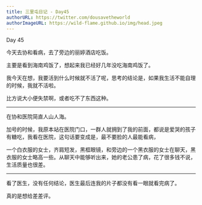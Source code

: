 ```yaml
---
title: 三里屯日记 - Day45
authorURL: https://twitter.com/dousavetheworld
authorImageURL: https://wild-flame.github.io/img/head.jpeg
---
```


Day 45

今天去协和看病，去了旁边的丽婷酒店吃饭。

主要是看到海南鸡饭了，想起来我已经好几年没吃海南鸡饭了。

我今天在想，我要活到什么时候就不活了呢，思考的结论是，如果我生活不能自理的时候，我就不活啦。

比方说大小便失禁啊，或者吃不了东西这种。

---

在协和医院简直人山人海。

加号的时候，我原本站在医院门口，一群人就拥到了我的前面，都说是爱哭的孩子有糖吃，我看在医院，这句话要变成是，最不要脸的人最能看病，

一个白衣服的女士，齐肩短发，黑框眼镜，和旁边的一个黑衣服的女士在聊天，黑衣服的女士略高一些。从聊天中能够听出来，她的老公患了病，花了很多钱不说，生活质量也很差。

---

看了医生，没有任何结论，医生最后连我的片子都没有看一眼就看完病了。

真的是想给差差评。
